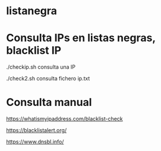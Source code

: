 # listanegra


# Consulta IPs en listas negras, blacklist IP

./checkip.sh       consulta una IP

./check2.sh         consulta fichero ip.txt

# Consulta manual

https://whatismyipaddress.com/blacklist-check

https://blacklistalert.org/

https://www.dnsbl.info/



